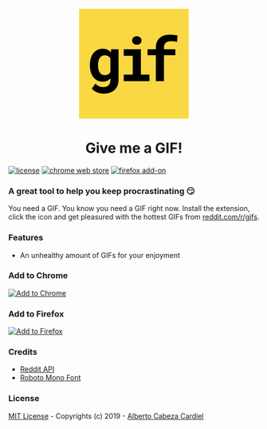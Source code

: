 <p align="center"><img width="220px" src="https://github.com/albertocc/Give-Me-A-GIF/blob/master/img/icon/icon_220.png"/></p>
<h1 align="center">Give me a GIF!</h1>

[![license](https://img.shields.io/github/license/mashape/apistatus.svg)](https://github.com/albertocc/Give-Me-A-GIF/blob/master/LICENSE)
[![chrome web store](https://img.shields.io/chrome-web-store/users/lnilkliokcnoaiodkamnegebhnmckacd.svg?label=chrome%20users)](https://chrome.google.com/webstore/detail/give-me-a-gif/lnilkliokcnoaiodkamnegebhnmckacd)
[![firefox add-on](https://img.shields.io/amo/users/give-me-a-gif.svg?label=firefox%20users)](https://addons.mozilla.org/en-US/firefox/addon/give-me-a-gif)

### A great tool to help you keep procrastinating :smirk:

You need a GIF. You know you need a GIF right now. Install the extension, click the icon and get pleasured with the hottest GIFs from [reddit.com/r/gifs](http://reddit.com/r/gifs).

### Features

* An unhealthy amount of GIFs for your enjoyment

### Add to Chrome

[![Add to Chrome](https://developer.chrome.com/webstore/images/ChromeWebStore_BadgeWBorder_v2_206x58.png)](https://chrome.google.com/webstore/detail/give-me-a-gif/lnilkliokcnoaiodkamnegebhnmckacd)

### Add to Firefox

[![Add to Firefox](https://addons.cdn.mozilla.net/static/img/addons-buttons/AMO-button_1.png)](https://addons.mozilla.org/en-US/firefox/addon/give-me-a-gif)

### Credits

* [Reddit API](https://www.reddit.com/dev/api/)
* [Roboto Mono Font](https://fonts.google.com/specimen/Roboto+Mono)

### License

[MIT License](https://github.com/albertocc/Give-Me-A-GIF/blob/master/LICENSE) - Copyrights (c) 2019 - [Alberto Cabeza Cardiel](http://alberto.cc)
